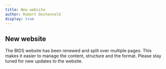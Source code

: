```yaml
---
title: New website
author: Robert Oostenveld
display: true
---
```


## New website

The BIDS website has been renewed and split over multiple pages. This makes it easier to manage the content, structure and the format. Please stay tuned for new updates to the website.

<!--more-->
